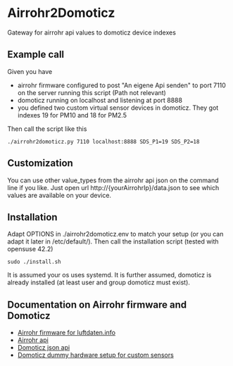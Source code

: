 # Airrohr2Domoticz

Gateway for airrohr api values to domoticz device indexes


## Example call

Given you have

* airrohr firmware configured to post "An eigene Api senden" to port 7110 on the server running this script (Path not relevant)
* domoticz running on localhost and listening at port 8888
* you defined two custom virtual sensor devices in domoticz. They got indexes 19 for PM10 and 18 for PM2.5

Then call the script like this

    ./airrohr2domoticz.py 7110 localhost:8888 SDS_P1=19 SDS_P2=18


## Customization

You can use other value_types from the airrohr api json on the command line if you like.
Just open url http://{yourAirrohrIp}/data.json to see which values are available on your device.


## Installation

Adapt OPTIONS in ./airrohr2domoticz.env to match your setup (or you can adapt it later in /etc/default/).
Then call the installation script (tested with opensuse 42.2)

    sudo ./install.sh

It is assumed your os uses systemd.
It is further assumed, domoticz is already installed (at least user and group domoticz must exist).


## Documentation on Airrohr firmware and Domoticz

* [Airrohr firmware for luftdaten.info](https://github.com/opendata-stuttgart/sensors-software/tree/master/airrohr-firmware)
* [Airrohr api](https://github.com/opendata-stuttgart/meta/wiki/APIs)
* [Domoticz json api](https://www.domoticz.com/wiki/Domoticz_API/JSON_URL's#Custom_Sensor)
* [Domoticz dummy hardware setup for custom sensors](https://www.domoticz.com/wiki/Hardware_Setup#Dummy_Hardware)

